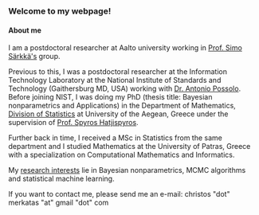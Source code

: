 ### Welcome to my webpage!

#### About me

I am a postdoctoral researcher at Aalto university working in [Prof. Simo Särkkä's](https://users.aalto.fi/~ssarkka/) group.


Previous to this, I was a postdoctoral researcher at the Information Technology Laboratory at the National Institute of Standards and Technology (Gaithersburg MD, USA) working with [Dr. Antonio Possolo](https://www.nist.gov/people/antonio-possolo).  Before joining NIST, I was doing my PhD (thesis title: Bayesian nonparametrics and Applications)
in the Department of Mathematics, [Division of Statistics](http://www.actuar.aegean.gr/index.php/en/) at University of the Aegean, Greece under the supervision of [Prof. Spyros Hatjispyros](http://www.samos.aegean.gr/actuar/schatz/index.htm).

Further back in time, I received a MSc in Statistics from the same department 
and I studied Mathematics at the University of Patras, Greece with a specialization on
Computational Mathematics and Informatics.

My [research interests](https://cmerkatas.github.io/research/) lie in Bayesian nonparametrics, MCMC algorithms and statistical machine learning.

If you want to contact me, 
please send me an e-mail: christos "dot" merkatas "at" gmail "dot" com



